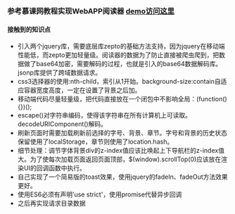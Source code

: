 ### 参考慕课网教程实现WebAPP阅读器 [demo访问这里](http://kad0108.github.io/Html5/ReaderAPP/)
#### 接触到的知识点
* 引入两个jquery库，需要底层库zepto的基础方法支持，因为jquery在移动端性能低，而zepto更加轻量级。阅读器的数据为了防止直接被爬虫爬到，把数据做了base64加密，需要解码的过程，也就是引入的base64数据解码库。jsonp库提供了跨域数据请求。
* css3选择器的使用:nth-child，索引从1开始。background-size:contain自适应容器宽度高度，一定在设置了背景之后加。
* 移动端代码尽量轻量级，把代码直接放在一个闭包中不影响全局：(function(){})();
* escape()对字符串编码，使得该字符串在所有计算机上可读取。decodeURIComponent()解码。
* 刷新页面时需要加载刷新前选择的字号、背景、章节。字号和背景的历史状态保留使用了localStorage，章节则使用了location.hash。
* 细节处理：调节字体背景div的z-index值应该比唤起上下导航栏的z-index值大。为了使每次加载页面返回页面顶部，$(window).scrollTop(0)应该放在渲染UI的回调函数中执行。
* 自己实现了一个简易版的toast效果，使用jquery的fadeIn、fadeOut方法效果更好。
* 使用ES6必须有声明'use strict'，使用promise代替异步回调
* 之后再实现请求目录数据